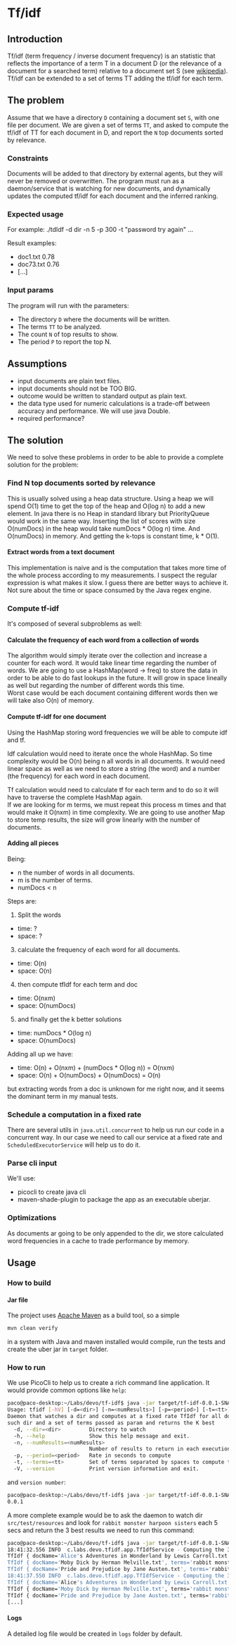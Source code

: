 # Tf/idf


## Introduction
Tf/idf (term frequency / inverse document frequency) is an statistic that reflects the importance of a term T in a 
document D (or the relevance of a document for a searched term) relative to a document set S (see 
[wikipedia](https://en.wikipedia.org/wiki/Tf%E2%80%93idf)).
Tf/idf can be extended to a set of terms TT adding the tf/idf for each term.


## The problem
Assume that we have a directory `D` 
containing a document set `S`, with one file per document.
We are given a set of terms `TT`, 
and asked to compute the tf/idf of TT for each document in D, 
and report the `N` top documents sorted by relevance.


### Constraints
Documents will be added to that directory by external agents, but they will never be removed or overwritten.
The program must run as a daemon/service that is watching for new documents,
and dynamically updates the computed tf/idf for each document and the inferred ranking.


### Expected usage
For example:
./tdIdf -d dir -n 5 -p 300 -t "password try again" ...

Result examples:
- doc1.txt 0.78
- doc73.txt 0.76
- [...]


### Input params
The program will run with the parameters:
- The directory `D` where the documents will be written.
- The terms `TT` to be analyzed.
- The count `N` of top results to show.
- The period `P` to report the top N.


## Assumptions
- input documents are plain text files.
- input documents should not be TOO BIG.
- outcome would be written to standard output as plain text.
- the data type used for numeric calculations is a trade-off between accuracy and performance. We will use java Double.  
- required performance?


## The solution
We need to solve these problems in order to be able to provide a complete solution for the problem: 


### Find N top documents sorted by relevance
This is usually solved using a heap data structure.
Using a heap we will spend O(1) time to get the top of the heap and O(log n) to add a new element.
In java there is no Heap in standard library but PriorityQueue would work in the same way.
Inserting the list of scores with size O(numDocs) in the heap would take numDocs * O(log n) time.
And O(numDocs) in memory.
And getting the k-tops is constant time, k * O(1).

#### Extract words from a text document
This implementation is naive and is the computation that takes more time of the whole process according to my measurements.
I suspect the regular expression is what makes it slow. I guess there are better ways to achieve it.
Not sure about the time or space consumed by the Java regex engine.

### Compute tf-idf 
It's composed of several subproblems as well:

#### Calculate the frequency of each word from a collection of words
The algorithm would simply iterate over the collection and increase a counter for each word.
It would take linear time regarding the number of words.
We are going to use a HashMap(word -> freq) to store the data 
in order to be able to do fast lookups in the future. 
It will grow in space lineally as well 
but regarding the number of different words this time.  
Worst case would be each document containing different words then we will take also O(n) of memory.

#### Compute tf-idf for one document
Using the HashMap storing word frequencies we will be able to compute idf and tf.

Idf calculation would need to iterate once the whole HashMap.
So time complexity would be O(n) being n all words in all documents.
It would need linear space as well as we need to store a string (the word) 
and a number (the frequency) for each word in each document.

Tf calculation would need to calculate tf for each term 
and to do so it will have to traverse the complete HashMap again.  
If we are looking for m terms, we must repeat this process m times and that would make it O(nxm) in time complexity.
We are going to use another Map to store temp results, the size will grow linearly with the number of documents.


#### Adding all pieces
Being:
- n the number of words in all documents.
- m is the number of terms.
- numDocs < n

Steps are:
1) Split the words
- time: ?
- space: ?

3) calculate the frequency of each word for all documents.
- time: O(n)
- space: O(n)

4) then compute tfIdf for each term and doc
- time: O(nxm)
- space: O(numDocs)

5) and finally get the k better solutions
- time: numDocs * O(log n)
- space: O(numDocs)

Adding all up we have: 
- time: O(n) + O(nxm) + (numDocs * O(log n)) = O(nxm)
- space: O(n) + O(numDocs) + O(numDocs) = O(n)

but extracting words from a doc is unknown for me right now, and it seems the dominant term in my manual tests. 



### Schedule a computation in a fixed rate
There are several utils in `java.util.concurrent` to help us run our code in a concurrent way.
In our case we need to call our service at a fixed rate and `ScheduledExecutorService` will help us to do it.


### Parse cli input
We'll use:
- picocli to create java cli
- maven-shade-plugin to package the app as an executable uberjar.


### Optimizations
As documents ar going to be only appended to the dir, 
we store calculated word frequencies in a cache to trade performance by memory.


## Usage

### How to build

#### Jar file
The project uses [Apache Maven](https://maven.apache.org/) as a build tool, so a simple
```bash
mvn clean verify
```
in a system with Java and maven installed would compile, run the tests and create the uber jar in `target` folder.


### How to run
We use PicoCli to help us to create a rich command line application. 
It would provide common options like `help`:
```bash
paco@paco-desktop:~/Labs/devo/tf-idf$ java -jar target/tf-idf-0.0.1-SNAPSHOT.jar -h
Usage: tfidf [-hV] [-d=<dir>] [-n=<numResults>] [-p=<period>] [-t=<tt>]
Daemon that watches a dir and computes at a fixed rate TfIdf for all docs in
such dir and a set of terms passed as param and returns the K best
  -d, --dir=<dir>         Directory to watch
  -h, --help              Show this help message and exit.
  -n, --numResults=<numResults>
                          Number of results to return in each execution
  -p, --period=<period>   Rate in seconds to compute
  -t, --terms=<tt>        Set of terms separated by spaces to compute tfidf
  -V, --version           Print version information and exit.
```

and `version number`:
```bash
paco@paco-desktop:~/Labs/devo/tf-idf$ java -jar target/tf-idf-0.0.1-SNAPSHOT.jar -V
0.0.1

```

A more complete example would be to ask the daemon to watch dir `src/test/resources`
and look for `rabbit monster harpoon sisters` 
each 5 secs 
and return the 3 best results 
we need to run this command:
```bash
paco@paco-desktop:~/Labs/devo/tf-idf$ java -jar target/tf-idf-0.0.1-SNAPSHOT.jar -d "src/test/resources" -t "rabbit monster harpoon sisters" -p 5 -n 3
18:41:32.556 INFO  c.labs.devo.tfidf.app.TfIdfService - Computing the 3 better scores of Tf-Idf in src/test/resources/ for the terms: rabbit monster harpoon sisters
TfIdf { docName='Alice's Adventures in Wonderland by Lewis Carroll.txt', terms='rabbit monster harpoon sisters', score='0.0008' }
TfIdf { docName='Moby Dick by Herman Melville.txt', terms='rabbit monster harpoon sisters', score='0.0004' }
TfIdf { docName='Pride and Prejudice by Jane Austen.txt', terms='rabbit monster harpoon sisters', score='0.0003' }
18:41:37.550 INFO  c.labs.devo.tfidf.app.TfIdfService - Computing the 3 better scores of Tf-Idf in src/test/resources/ for the terms: rabbit monster harpoon sisters
TfIdf { docName='Alice's Adventures in Wonderland by Lewis Carroll.txt', terms='rabbit monster harpoon sisters', score='0.0008' }
TfIdf { docName='Moby Dick by Herman Melville.txt', terms='rabbit monster harpoon sisters', score='0.0004' }
TfIdf { docName='Pride and Prejudice by Jane Austen.txt', terms='rabbit monster harpoon sisters', score='0.0003' }
[...]
```

#### Logs
A detailed log file would be created in `logs` folder by default.